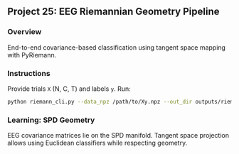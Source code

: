 ## Project 25: EEG Riemannian Geometry Pipeline

### Overview
End-to-end covariance-based classification using tangent space mapping with PyRiemann.

### Instructions
Provide trials `X` (N, C, T) and labels `y`. Run:
```bash
python riemann_cli.py --data_npz /path/to/Xy.npz --out_dir outputs/riemann
```

### Learning: SPD Geometry
EEG covariance matrices lie on the SPD manifold. Tangent space projection allows using Euclidean classifiers while respecting geometry.


